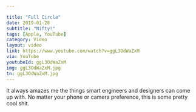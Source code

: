 ```yaml
---

title: "Full Circle"
date: 2019-01-28
subtitle: "Nifty!"
tags: [Apple, YouTube]
category: Video
layout: video
link: https://www.youtube.com/watch?v=ggL3OdWaZxM
via: YouTube
youtubeId: ggL3OdWaZxM
img: ggL3OdWaZxM.jpg
tn: ggL3OdWaZxM.jpg
---
```


It always amazes me the things smart engineers and designers can come up with. No matter your phone or camera preference, this is some pretty cool shit.
